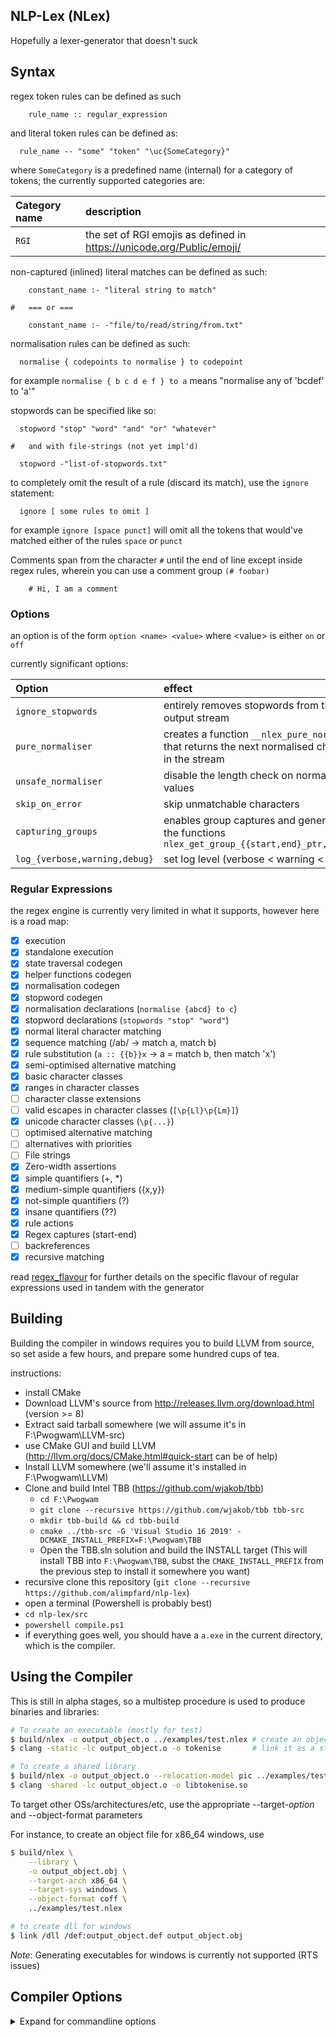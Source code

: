 ## NLP-Lex (NLex)

Hopefully a lexer-generator that doesn't suck


## Syntax

regex token rules can be defined as such

```
    rule_name :: regular_expression
```

and literal token rules can be defined as:

```
  rule_name -- "some" "token" "\uc{SomeCategory}"
```

where `SomeCategory` is a predefined name (internal) for a category of tokens; the currently supported categories are:

| Category name | description |
| :------------ | :---------- |
| `RGI`         | the set of RGI emojis as defined in https://unicode.org/Public/emoji/ |

non-captured (inlined) literal matches can be defined as such:

```
    constant_name :- "literal string to match"

#   === or ===

    constant_name :- -"file/to/read/string/from.txt"
```

normalisation rules can be defined as such:

```
  normalise { codepoints to normalise } to codepoint
```

  for example
    `normalise { b c d e f } to a`
    means "normalise any of 'bcdef' to 'a'"


stopwords can be specified like so:

```
  stopword "stop" "word" "and" "or" "whatever"

#   and with file-strings (not yet impl'd)

  stopword -"list-of-stopwords.txt"
```

to completely omit the result of a rule (discard its match), use the `ignore` statement:

```
  ignore [ some rules to omit ]
```

for example `ignore [space punct]` will omit all the tokens that would've matched either of the rules `space` or `punct`

Comments span from the character `#` until the end of line except inside regex rules, wherein you can use a comment group `(# foobar)`

```
    # Hi, I am a comment
```

### Options

an option is of the form `option <name> <value>` where \<value\> is either `on` or `off`

currently significant options:

| Option         | effect         | default        |
| :------------- | :------------- | :------------- |
| `ignore_stopwords` | entirely removes stopwords from the output stream       | `off`       |
| `pure_normaliser`   | creates a function `__nlex_pure_normalise` that returns the next normalised character in the stream | `off` |
| `unsafe_normaliser`   | disable the length check on normalised values | `off` |
| `skip_on_error`       | skip unmatchable characters | `off` |
| `capturing_groups`    | enables group captures and generates the functions `nlex_get_group_{{start,end}_ptr,length}` | `off` |
| `log_{verbose,warning,debug}` | set log level (verbose \< warning \< debug) | (unset) |

### Regular Expressions

the regex engine is currently very limited in what it supports, however here is a road map:

- [X] execution
- [X] standalone execution
- [X] state traversal codegen
- [X] helper functions codegen
- [X] normalisation codegen
- [X] stopword codegen
- [X] normalisation declarations (`normalise {abcd} to c`)
- [X] stopword declarations (`stopwords "stop" "word"`)
- [X] normal literal character matching
- [X] sequence matching (/ab/ -> match a, match b)
- [X] rule substitution (`a :: {{b}}x` -> a = match b, then match 'x')
- [X] semi-optimised alternative matching
- [X] basic character classes
- [X] ranges in character classes
- [ ] character classe extensions
- [ ] valid escapes in character classes (`[\p{Ll}\p{Lm}]`)
- [X] unicode character classes (`\p{...}`)
- [ ] optimised alternative matching
- [ ] alternatives with priorities
- [ ] File strings
- [X] Zero-width assertions
- [X] simple quantifiers (\+, \*)
- [X] medium-simple quantifiers ({x,y})
- [X] not-simple quantifiers (?)
- [X] insane quantifiers (??)
- [X] rule actions
- [X] Regex captures (start-end)
- [ ] backreferences
- [X] recursive matching

read [regex_flavour](regex_flavour.md) for further details on the specific flavour of regular expressions used in tandem with the generator

## Building

Building the compiler in windows requires you to build LLVM from source, so set aside a few hours, and prepare some hundred cups of tea.

instructions:
- install CMake
- Download LLVM's source from http://releases.llvm.org/download.html (version >= 8)
- Extract said tarball somewhere (we will assume it's in F:\Pwogwam\LLVM-src)
- use CMake GUI and build LLVM (http://llvm.org/docs/CMake.html#quick-start can be of help)
- Install LLVM somewhere (we'll assume it's installed in F:\Pwogwam\LLVM)
- Clone and build Intel TBB (https://github.com/wjakob/tbb)
	- `cd F:\Pwogwam`
	- `git clone --recursive https://github.com/wjakob/tbb tbb-src`
	- `mkdir tbb-build && cd tbb-build`
	- `cmake ../tbb-src -G 'Visual Studio 16 2019' -DCMAKE_INSTALL_PREFIX=F:\Pwogwam\TBB`
	- Open the TBB.sln solution and build the INSTALL target (This will install TBB into `F:\Pwogwam\TBB`, subst the `CMAKE_INSTALL_PREFIX` from the previous step to install it somewhere you want)
- recursive clone this repository (`git clone --recursive https://github.com/alimpfard/nlp-lex`)
- open a terminal (Powershell is probably best)
- `cd nlp-lex/src`
- `powershell compile.ps1`
- if everything goes well, you should have a `a.exe` in the current directory, which is the compiler.

## Using the Compiler 

This is still in alpha stages, so a multistep procedure is used to produce binaries and libraries:

```sh
# To create an executable (mostly for test)
$ build/nlex -o output_object.o ../examples/test.nlex # create an object file
$ clang -static -lc output_object.o -o tokenise       # link it as a static executable

# To create a shared library
$ build/nlex -o output_object.o --relocation-model pic ../examples/test.nlex
$ clang -shared -lc output_object.o -o libtokenise.so
```

To target other OSs/architectures/etc, use the appropriate --target-_option_ and --object-format parameters

For instance, to create an object file for x86_64 windows, use

```sh
$ build/nlex \
    --library \
    -o output_object.obj \
    --target-arch x86_64 \
    --target-sys windows \
    --object-format coff \
    ../examples/test.nlex

# to create dll for windows
$ link /dll /def:output_object.def output_object.obj
```

_Note_: Generating executables for windows is currently not supported (RTS issues)


## Compiler Options
<details><summary> Expand for commandline options</summary>

```
-h
    Shows a descriptions of commandline arguments

-g
    Generates a graph for what the lexer is supposed to do

-r
    Dry run (only perform syntax and semantic checks)

-o [file]
    sets the output filename
    if the target is a binary file, it will be placed next to the source if this option is not provided
 
--library
    Builds a pure library (standalone, no libc dependency)

--target[-option] <value>
    if 'option' is not provided, set the target triple (behaves like clang's -target option)
    otherwise, replaces parts of the native target with the provided value

--relocation-model <model>
    Sets the relocation model
    linking the output to a binary will likely require this to be 'pie'

--object-format <format>
    Output a specific kind of object file (default is ELF)

--emit-llvm
    If specified, will output llvm IR instead of an object file

-mcpu <cpu>
    Sets target CPU family (the default is generic)

--features <features>
    Sets target CPU features (no extra features are assumed to exist by default)
```

</details>
